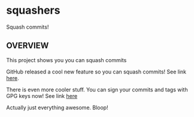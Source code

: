# squashers
Squash commits!

## OVERVIEW

This project shows you you can squash commits

GitHub released a cool new feature so you can squash commits!
See link [here](https://github.com/blog/2141-squash-your-commits).

There is even more cooler stuff. You can sign your commits and tags with GPG keys now!
See link [here](https://github.com/blog/2144-gpg-signature-verification)

Actually just everything awesome. Bloop!
